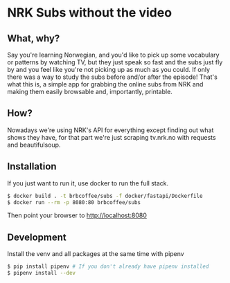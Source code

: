 # NRK Subs without the video

## What, why?
Say you're learning Norwegian, and you'd like to pick up some vocabulary or patterns by
watching TV, but they just speak so fast and the subs just fly by and you feel like you're
not picking up as much as you could. If only there was a way to study the subs before
and/or after the episode! That's what this is, a simple app for grabbing the online subs
from NRK and making them easily browsable and, importantly, printable.

## How?
Nowadays we're using NRK's API for everything except finding out what shows they have, for
that part we're just scraping tv.nrk.no with requests and beautifulsoup.

## Installation
If you just want to run it, use docker to run the full stack.
```bash
$ docker build . -t brbcoffee/subs -f docker/fastapi/Dockerfile
$ docker run --rm -p 8080:80 brbcoffee/subs
```
Then point your browser to [http://localhost:8080](http://localhost:8080)

## Development
Install the venv and all packages at the same time with pipenv
```bash
$ pip install pipenv # If you don't already have pipenv installed
$ pipenv install --dev
```